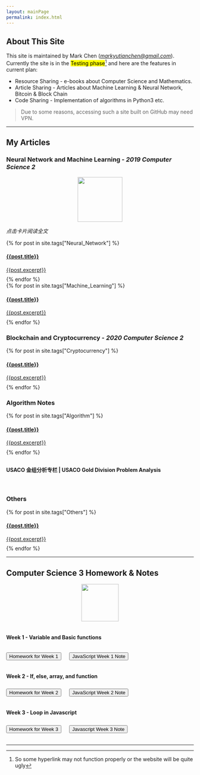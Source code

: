 ```yaml
---
layout: mainPage
permalink: index.html
---
```

<head>
<link rel="stylesheet" type="text/css" href="Asset/css/Unified_Style.css">
</head>


## About This Site

This site is maintained by Mark Chen (*markyutianchen@gmail.com*). Currently the site is in the <mark>Testing phase</mark>[^1] and here are the features in current plan:
* Resource Sharing - e-books about Computer Science and Mathematics.
* Article Sharing - Articles about Machine Learning & Neural Network, Bitcoin & Block Chain
* Code Sharing - Implementation of algorithms in Python3 etc.

> Due to some reasons, accessing such a site built on GitHub may need VPN.

----------

## My Articles
### Neural Network and Machine Learning - *2019 Computer Science 2*

<center>
<img src="https://markchenyutian.github.io/Markchen_Blog/Asset/CS2Banner.png" height=120>
</center>

*点击卡片阅读全文*

<div>
{% for post in site.tags["Neural_Network"] %}
    <a href="{{site.baseurl}}{{ post.url }}">
        <div class="card">
            <div class="title_container">
                <h4>{{post.title}}</h4>
            </div>
            <div class="container">
                {{post.excerpt}}
            </div>
        </div>
    </a>
    <div style="width: 100%; height: 0.6em"></div>
{% endfor %}
</div>

<div>
{% for post in site.tags["Machine_Learning"] %}
    <a href="{{site.baseurl}}{{ post.url }}">
        <div class="card">
            <div class="title_container">
                <h4>{{post.title}}</h4>
            </div>
            <div class="container">
                {{post.excerpt}}
            </div>
        </div>
    </a>
    <div style="width: 100%; height: 0.6em"></div>
{% endfor %}
</div>

### Blockchain and Cryptocurrency - *2020 Computer Science 2*

<div>
{% for post in site.tags["Cryptocurrency"] %}
    <a href="{{site.baseurl}}{{ post.url }}">
        <div class="card">
            <div class="title_container">
                <h4>{{post.title}}</h4>
            </div>
            <div class="container">
                {{post.excerpt}}
            </div>
        </div>
    </a>
    <div style="width: 100%; height: 0.6em"></div>
{% endfor %}
</div>

### Algorithm Notes

<div>
{% for post in site.tags["Algorithm"] %}
    <a href="{{site.baseurl}}{{ post.url }}">
        <div class="card">
            <div class="title_container">
                <h4>{{post.title}}</h4>
            </div>
            <div class="container">
                {{post.excerpt}}
            </div>
        </div>
    </a>
    <div style="width: 100%; height: 0.6em"></div>
{% endfor %}
</div>

<div style="width: 100%; height: 0.6em"></div>
<div class="card" onclick="window.open('https://markchenyutian.github.io/Markchen_Blog/2020/10/04/USACO-Analysis-Page.html');">
  <div class="title_container">
    <h4>USACO 金组分析专栏  |  USACO Gold Division Problem Analysis</h4>
  </div>
</div>

<br>

### Others
<div>
{% for post in site.tags["Others"] %}
    <a href="{{site.baseurl}}{{ post.url }}">
        <div class="card">
            <div class="title_container">
                <h4>{{post.title}}</h4>
            </div>
            <div class="container">
                {{post.excerpt}}
            </div>
        </div>
    </a>
    <div style="width: 100%; height: 0.6em"></div>
{% endfor %}
</div>

----------

## Computer Science 3 Homework & Notes

<center><img src="https://markchenyutian.github.io/Markchen_Blog/Asset/JS.png" height=100></center>
<div style="width: 100%; height: 1em"></div>

<!--The 'content_block' calss is the area for each week of Javascript-->
<div class="content_block">
<h4>Week 1 - Variable and Basic functions</h4>
<div style="width: 100%; height: 1em"></div>
<button onclick='window.open("https://markchenyutian.github.io/Markchen_Blog/2020/09/10/Homework01.html");'>
    Homework for Week 1
</button>
&emsp;
<button onclick='window.open("https://markchenyutian.github.io/Markchen_Blog/2020/09/10/Javascript-notes-week1.html");'>
    JavaScript Week 1 Note
</button>
</div>

<div style="width: 100%; height: 1em"></div>

<div class="content_block">
  <h4>Week 2 - If, else, array, and function</h4>
  <div style="width: 100%; height: 0.5em"></div>
  <button onclick='window.open("https://markchenyutian.github.io/Markchen_Blog/2020/09/18/Homework02.html");'>
    Homework for Week 2
  </button>
  &emsp;
  <button onclick='window.open("https://markchenyutian.github.io/Markchen_Blog/2020/09/16/Javascript-notes-week2.html");'>
    JavaScript Week 2 Note
  </button>
</div>

<div style="width: 100%; height: 1em"></div>

<div class="content_block">
<h4>Week 3 - Loop in Javascript</h4>
  <div style="width: 100%; height: 0.5em"></div>
  <button onclick='window.open("https://markchenyutian.github.io/Markchen_Blog/2020/09/25/Homework03.html");'>
    Homework for Week 3
  </button>
  &emsp;
  <button onclick='window.open("https://markchenyutian.github.io/Markchen_Blog/2020/09/22/Javascript-notes-week3.html");'>
    Javascript Week 3 Note
  </button>
</div>
<br>

----------

[^1]: So some hyperlink may not function properly or the website will be quite ugly